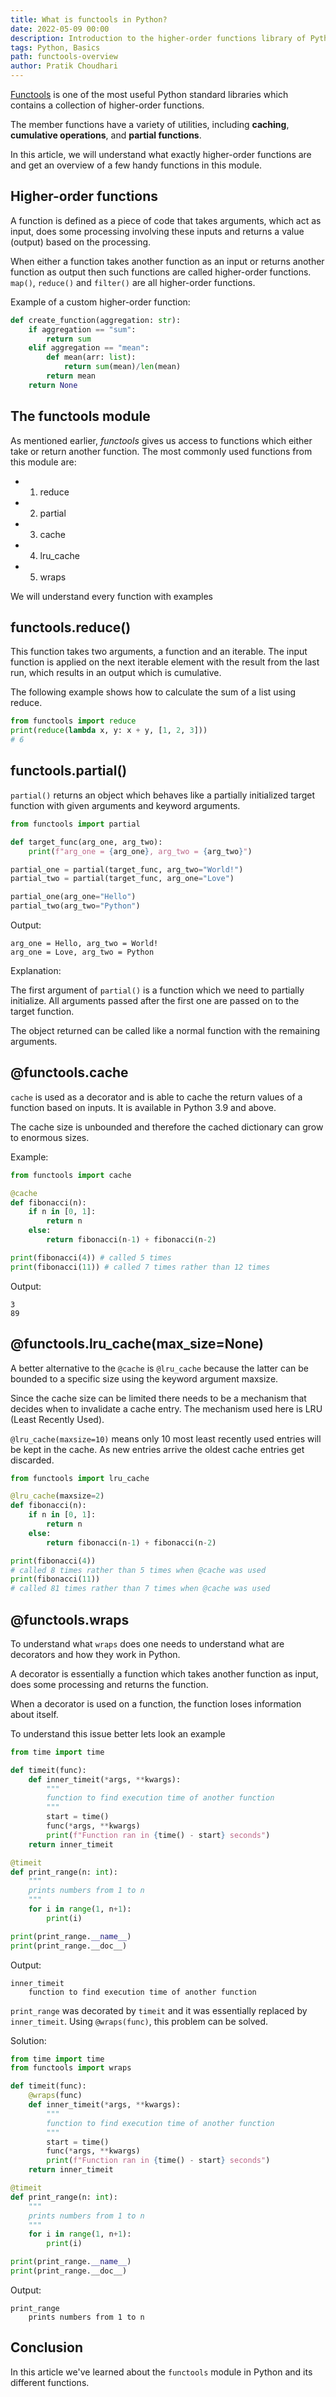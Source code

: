 ```yaml
---
title: What is functools in Python?
date: 2022-05-09 00:00
description: Introduction to the higher-order functions library of Python
tags: Python, Basics
path: functools-overview
author: Pratik Choudhari
---
```


[Functools](https://docs.python.org/3/library/functools.html) is one of the most useful Python standard libraries which contains a collection of higher-order functions.

The member functions have a variety of utilities, including **caching**, **cumulative operations**, and **partial functions**. 

In this article, we will understand what exactly higher-order functions are and get an overview of a few handy functions in this module.

## Higher-order functions

A function is defined as a piece of code that takes arguments, which act as input, does some processing involving these inputs and returns a value (output) based on the processing.

When either a function takes another function as an input or returns another function as output then such functions are called higher-order functions. `map()`, `reduce()` and `filter()` are all higher-order functions.

Example of a custom higher-order function:

```python
def create_function(aggregation: str):
    if aggregation == "sum":
        return sum
    elif aggregation == "mean":
        def mean(arr: list):
            return sum(mean)/len(mean)
        return mean
    return None
```

## The functools module

As mentioned earlier, *functools* gives us access to functions which either take or return another function. The most commonly used functions from this module are:

- 1. reduce
- 2. partial
- 3. cache
- 4. lru_cache
- 5. wraps

We will understand every function with examples

## functools.reduce()

This function takes two arguments, a function and an iterable. The input function is applied on the next iterable element with the result from the last run, which results in an output which is cumulative.

The following example shows how to calculate the sum of a list using reduce.

```python
from functools import reduce
print(reduce(lambda x, y: x + y, [1, 2, 3]))
# 6
```

## functools.partial()

`partial()` returns an object which behaves like a partially initialized target function with given arguments and keyword arguments.

```python
from functools import partial

def target_func(arg_one, arg_two):
    print(f"arg_one = {arg_one}, arg_two = {arg_two}")

partial_one = partial(target_func, arg_two="World!")
partial_two = partial(target_func, arg_one="Love")

partial_one(arg_one="Hello")
partial_two(arg_two="Python")
```

Output:
```console
arg_one = Hello, arg_two = World!
arg_one = Love, arg_two = Python
```

Explanation:

The first argument of `partial()` is a function which we need to partially initialize. All arguments passed after the first one are passed on to the target function.

The object returned can be called like a normal function with the remaining arguments. 

## @functools.cache

`cache` is used as a decorator and is able to cache the return values of a function based on inputs. It is available in Python 3.9 and above. 

The cache size is unbounded and therefore the cached dictionary can grow to enormous sizes. 

Example:

```python
from functools import cache

@cache
def fibonacci(n):
    if n in [0, 1]:
        return n
    else:
        return fibonacci(n-1) + fibonacci(n-2)

print(fibonacci(4)) # called 5 times
print(fibonacci(11)) # called 7 times rather than 12 times
```

Output:
```console
3
89
```

## @functools.lru_cache(max_size=None)

A better alternative to the `@cache` is `@lru_cache` because the latter can be bounded to a specific size using the keyword argument maxsize.

Since the cache size can be limited there needs to be a mechanism that decides when to invalidate a cache entry. The mechanism used here is LRU (Least Recently Used). 

`@lru_cache(maxsize=10)` means only 10 most least recently used entries will be kept in the cache. As new entries arrive the oldest cache entries get discarded.

```python
from functools import lru_cache

@lru_cache(maxsize=2)
def fibonacci(n):
    if n in [0, 1]:
        return n
    else:
        return fibonacci(n-1) + fibonacci(n-2)

print(fibonacci(4))
# called 8 times rather than 5 times when @cache was used
print(fibonacci(11))
# called 81 times rather than 7 times when @cache was used
```

## @functools.wraps

To understand what `wraps` does one needs to understand what are decorators and how they work in Python. 

A decorator is essentially a function which takes another function as input, does some processing and returns the function.

When a decorator is used on a function, the function loses information about itself.

To understand this issue better lets look an example

```python
from time import time

def timeit(func):
    def inner_timeit(*args, **kwargs):
        """
        function to find execution time of another function
        """
        start = time()
        func(*args, **kwargs)
        print(f"Function ran in {time() - start} seconds")
    return inner_timeit

@timeit
def print_range(n: int):
    """
    prints numbers from 1 to n
    """
    for i in range(1, n+1):
        print(i)

print(print_range.__name__)
print(print_range.__doc__)
```

Output:

```console
inner_timeit
    function to find execution time of another function
```

`print_range` was decorated by `timeit` and it was essentially replaced by `inner_timeit`. Using `@wraps(func)`, this problem can be solved.

Solution:

```python 
from time import time
from functools import wraps

def timeit(func):
    @wraps(func)
    def inner_timeit(*args, **kwargs):
        """
        function to find execution time of another function
        """
        start = time()
        func(*args, **kwargs)
        print(f"Function ran in {time() - start} seconds")
    return inner_timeit

@timeit
def print_range(n: int):
    """
    prints numbers from 1 to n
    """
    for i in range(1, n+1):
        print(i)

print(print_range.__name__)
print(print_range.__doc__)
```

Output:

```console
print_range
    prints numbers from 1 to n
```

## Conclusion

In this article we've learned about the `functools` module in Python and its different functions.
